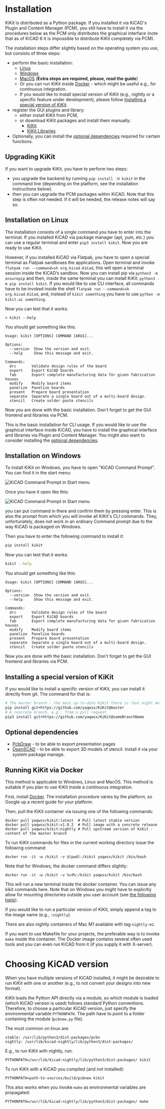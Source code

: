 # Installation

KiKit is distributed as a Python package. If you installed it via KiCAD's Plugin
and Content Manager (PCM), you still have to install it via the procedures below
as the PCM only distributes the graphical interface (note that as of KiCAD 6 it
is impossible to distribute KiKit completely via PCM).

The installation steps differ slightly based on the operating system you use, but
consists of three steps:

- perform the basic installation:
  - [Linux](#installation-on-linux)
  - [Windows](#installation-on-windows)
  - [MacOS](macosInstallation.md) (**Extra steps are required, please, read the guide**)
  - Or you can run KiKit inside [Docker](#running-kikit-via-docker) - which
    might be useful e.g., for continuous integration.
  - If you would like to install special version of KiKit (e.g., nightly or a
    specific feature under development), please follow
    [Installing a special version of KiKit](#installing-a-special-version-of-kikit).
- register the GUI plugins and library:
  - either install KiKit from PCM,
  - or download KiKit packages and install them manually:
    - [KiKit](https://nightly.link/yaqwsx/KiKit/workflows/test-kikit/master/kikit-pcm.zip)
    - [KiKit Libraries](https://nightly.link/yaqwsx/KiKit/workflows/test-kikit/master/kikit-lib-pcm.zip)
- Optionally, you can install the [optional
  dependencies](#optional-dependencies) required for certain functions.

## Upgrading KiKit

If you want to upgrade KiKit, you have to perform two steps:
- you upgrade the backend by running `pip install -U kikit` in the command line
  (depending on the platform, see the installation instructions below).
- then you can upgrade the PCM packages within KiCAD. Note that this step is
  often not needed. If it will be needed, the release notes will say so.

## Installation on Linux

The installation consists of a single command you have to enter into the
terminal. If you installed KiCAD via package manager (apt, yum, etc.) you can
use a regular terminal and enter `pip3 install kikit`. Now you are ready to use
KiKit.

However, if you installed KiCAD via Flatpak, you have to open a special terminal
as Flatpak sandboxes the applications. Open terminal and invoke `flatpak run
--command=sh org.kicad.KiCad`, this will open a terminal session inside the
KiCAD’s sandbox. Now you can install pip via `python3 -m ensurepip` and then,
inside the same terminal you can install KiKit: `python3 -m pip install kikit`.
If you would like to use CLI interface, all commands have to be invoked inside
the shell `flatpak run --command=sh org.kicad.KiCad`, and, instead of `kikit
something` you have to use `python -m kikit.ui something`.

Now you can test that it works:

```
> kikit --help
```

You should get something like this:

```
Usage: kikit [OPTIONS] COMMAND [ARGS]...

Options:
  --version  Show the version and exit.
  --help     Show this message and exit.

Commands:
  drc       Validate design rules of the board
  export    Export KiCAD boards
  fab       Export complete manufacturing data for given fabrication houses
  modify    Modify board items
  panelize  Panelize boards
  present   Prepare board presentation
  separate  Separate a single board out of a multi-board design.
  stencil   Create solder paste stencils
```

Now you are done with the basic installation. Don't forget to get the GUI
frontend and libraries via PCM.

This is the basic installation for CLI usage. If you would like to use the
graphical interface inside KiCAD, you have to install the graphical interface
and libraries via Plugin and Content Manager. You might also want to consider
installing the [optional dependencies](#optional-dependencies).

## Installation on Windows

To install KiKit on Windows, you have to open "KiCAD Command Prompt". You can
find it in the start menu:

![KiCAD Command Prompt in Start menu](resources/windowsCommandPrompt1.jpg)

Once you have it open like this:

![KiCAD Command Prompt in Start menu](resources/windowsCommandPrompt2.jpg)

you can put command in there and confirm them by pressing
enter. This is also the prompt from which you will invoke all KiKit's CLI
commands. They, unfortunately, does not work in an ordinary Command prompt due
to the way KiCAD is packaged on Windows.

Then you have to enter the following command to install it:

```.bash
pip install kikit
```

Now you can test that it works:

```.bash
kikit --help
```

You should get something like this:

```
Usage: kikit [OPTIONS] COMMAND [ARGS]...

Options:
  --version  Show the version and exit.
  --help     Show this message and exit.

Commands:
  drc       Validate design rules of the board
  export    Export KiCAD boards
  fab       Export complete manufacturing data for given fabrication houses
  modify    Modify board items
  panelize  Panelize boards
  present   Prepare board presentation
  separate  Separate a single board out of a multi-board design.
  stencil   Create solder paste stencils
```

Now you are done with the basic installation. Don't forget to get the GUI
frontend and libraries via PCM.

## Installing a special version of KiKit

If you would like to install a specific version of KiKit, you can install it
directly from git. The command for that is:

```.bash
# The master branch - the most up-to-date KiKit there is (but might me unstable)
pip install git+https://github.com/yaqwsx/KiKit@master
# A concrete branch, e.g., from a pull request
pip3 install git+https://github.com/yaqwsx/KiKit@someBranchName
```

## Optional dependencies

- [PcbDraw](https://github.com/yaqwsx/PcbDraw) - to be able to export
  presentation pages
- [OpenSCAD](https://openscad.org/) - to be able to export 3D models of stencil.
  Install it via your system package manage.


## Running KiKit via Docker

This method is applicable to Windows, Linux and MacOS. This method is suitable if
you plan to use KiKit inside a continuous integration.

First, install [Docker](https://www.docker.com/). The installation procedure
varies by the platform, so Google up a recent guide for your platform.

Then, pull the KiKit container via issuing one of the following commands:

```
docker pull yaqwsx/kikit:latest  # Pull latest stable version
docker pull yaqwsx/kikit:v1.0.2  # Pull image with a concrete release
docker pull yaqwsx/kikit:nightly # Pull upstream version of KiKit - content of the master branch
```

To run KiKit commands for files in the current working directory issue the
following command:

```
docker run -it -w /kikit -v $(pwd):/kikit yaqwsx/kikit /bin/bash
```

Note that for Windows, the docker command differs slightly:

```
docker run -it -w /kikit -v %cd%:/kikit yaqwsx/kikit /bin/bash
```

This will run a new terminal inside the docker container. You can issue any
kikit commands here. Note that on Windows you might have to explicitly allow for
mounting directories outside you user account (see [the following
topis](https://forums.docker.com/t/volume-mounts-in-windows-does-not-work/10693/5)).

If you would like to run a particular version of KiKit, simply append a tag to
the image name (e.g., `:nightly`).

There are also nightly containers of Mac M1 available with tag `nightly-m1`.

If you want to use Makefile for your projects, the preferable way is to invoke
`make` inside the container. The Docker image contains several often used tools
and you can even run KiCAD from it (if you supply it with X-server).

# Choosing KiCAD version

When you have multiple versions of KiCAD installed, it might be desirable to run
KiKit with one or another (e.g., to not convert your designs into new format).

KiKit loads the Python API directly via a module, so which module is loaded
(which KiCAD version is used) follows standard Python conventions. Therefore, to
choose a particular KiCAD version, just specify the environmental variable
`PYTHONPATH`. The path have to point to a folder containing the module
(`pcbnew.py` file).

The most common on linux are:

```
stable: /usr/lib/python3/dist-packages/pcbn
nightly: /usr/lib/kicad-nightly/lib/python3/dist-packages/
```

E.g., to run KiKit with nightly, run:

```
PYTHONPATH=/usr/lib/kicad-nightly/lib/python3/dist-packages/ kikit
```

To run KiKit with a KiCAD you compiled (and not installed):

```
PYTHONPATH=path-to-sources/build/pcbnew kikit
```

This also works when you invoke `make` as environmental variables are
propagated:

```
PYTHONPATH=/usr/lib/kicad-nightly/lib/python3/dist-packages/ make
```
